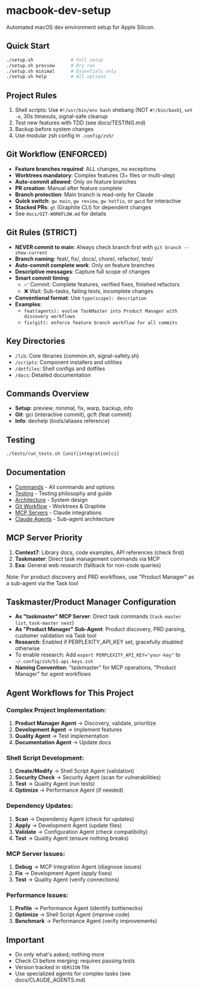 # macbook-dev-setup

Automated macOS dev environment setup for Apple Silicon.

## Quick Start
```bash
./setup.sh              # Full setup
./setup.sh preview      # Dry run
./setup.sh minimal      # Essentials only
./setup.sh help         # All options
```

## Project Rules
1. Shell scripts: Use `#!/usr/bin/env bash` shebang (NOT `#!/bin/bash`), `set -e`, 30s timeouts, signal-safe cleanup
2. Test new features with TDD (see docs/TESTING.md)
3. Backup before system changes
4. Use modular zsh config in `.config/zsh/`

## Git Workflow (ENFORCED)
- **Feature branches required**: ALL changes, no exceptions
- **Worktrees mandatory**: Complex features (3+ files or multi-step)
- **Auto-commit allowed**: Only on feature branches
- **PR creation**: Manual after feature complete
- **Branch protection**: Main branch is read-only for Claude
- **Quick switch**: `gw main`, `gw review`, `gw hotfix`, or `gwcd` for interactive
- **Stacked PRs**: `gt` (Graphite CLI) for dependent changes
- See `docs/GIT-WORKFLOW.md` for details

## Git Rules (STRICT)
- **NEVER commit to main**: Always check branch first with `git branch --show-current`
- **Branch naming**: feat/, fix/, docs/, chore/, refactor/, test/
- **Auto-commit complete work**: Only on feature branches
- **Descriptive messages**: Capture full scope of changes
- **Smart commit timing**: 
  - ✅ Commit: Complete features, verified fixes, finished refactors
  - ❌ Wait: Sub-tasks, failing tests, incomplete changes
- **Conventional format**: Use `type(scope): description`
- **Examples**:
  - `feat(agents): evolve TaskMaster into Product Manager with discovery workflows`
  - `fix(git): enforce feature branch workflow for all commits`

## Key Directories
- `/lib`: Core libraries (common.sh, signal-safety.sh)
- `/scripts`: Component installers and utilities
- `/dotfiles`: Shell configs and dotfiles
- `/docs`: Detailed documentation

## Commands Overview
- **Setup**: preview, minimal, fix, warp, backup, info
- **Git**: gci (interactive commit), gcft (feat commit)
- **Info**: devhelp (tools/aliases reference)

## Testing
```bash
./tests/run_tests.sh [unit|integration|ci]
```

## Documentation
- [Commands](docs/COMMANDS.md) - All commands and options
- [Testing](docs/TESTING.md) - Testing philosophy and guide
- [Architecture](docs/architecture.md) - System design
- [Git Workflow](docs/GIT-WORKFLOW.md) - Worktrees & Graphite
- [MCP Servers](docs/MCP_SERVERS.md) - Claude integrations
- [Claude Agents](docs/CLAUDE_AGENTS.md) - Sub-agent architecture

## MCP Server Priority
1. **Context7**: Library docs, code examples, API references (check first)
2. **Taskmaster**: Direct task management commands via MCP
3. **Exa**: General web research (fallback for non-code queries)

Note: For product discovery and PRD workflows, use "Product Manager" as a sub-agent via the Task tool

## Taskmaster/Product Manager Configuration
- **As "taskmaster" MCP Server**: Direct task commands (`task-master list`, `task-master next`)
- **As "Product Manager" Sub-Agent**: Product discovery, PRD parsing, customer validation via Task tool
- **Research**: Enabled if PERPLEXITY_API_KEY set, gracefully disabled otherwise
- To enable research: Add `export PERPLEXITY_API_KEY="your-key"` to `~/.config/zsh/51-api-keys.zsh`
- **Naming Convention**: "taskmaster" for MCP operations, "Product Manager" for agent workflows

## Agent Workflows for This Project

### Complex Project Implementation:
1. **Product Manager Agent** → Discovery, validate, prioritize
2. **Development Agent** → Implement features
3. **Quality Agent** → Test implementation
4. **Documentation Agent** → Update docs

### Shell Script Development:
1. **Create/Modify** → Shell Script Agent (validation)
2. **Security Check** → Security Agent (scan for vulnerabilities)  
3. **Test** → Quality Agent (run tests)
4. **Optimize** → Performance Agent (if needed)

### Dependency Updates:
1. **Scan** → Dependency Agent (check for updates)
2. **Apply** → Development Agent (update files)
3. **Validate** → Configuration Agent (check compatibility)
4. **Test** → Quality Agent (ensure nothing breaks)

### MCP Server Issues:
1. **Debug** → MCP Integration Agent (diagnose issues)
2. **Fix** → Development Agent (apply fixes)
3. **Test** → Quality Agent (verify connections)

### Performance Issues:
1. **Profile** → Performance Agent (identify bottlenecks)
2. **Optimize** → Shell Script Agent (improve code)
3. **Benchmark** → Performance Agent (verify improvements)

## Important
- Do only what's asked; nothing more
- Check CI before merging: requires passing tests
- Version tracked in `VERSION` file
- Use specialized agents for complex tasks (see docs/CLAUDE_AGENTS.md)